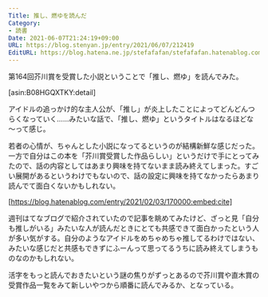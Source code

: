 ```yaml
---
Title: 推し、燃ゆを読んだ
Category:
- 読書
Date: 2021-06-07T21:24:19+09:00
URL: https://blog.stenyan.jp/entry/2021/06/07/212419
EditURL: https://blog.hatena.ne.jp/stefafafan/stefafafan.hatenablog.com/atom/entry/26006613773323074
---
```


第164回芥川賞を受賞した小説ということで「推し、燃ゆ」を読んでみた。

[asin:B08HGQXTKY:detail]

アイドルの追っかけ的な主人公が、「推し」が炎上したことによってどんどんつらくなっていく……みたいな話で、「推し、燃ゆ」というタイトルはなるほどな～って感じ。

若者の心情が、ちゃんとした小説になってるというのが結構新鮮な感じだった。一方で自分はこの本を「芥川賞受賞した作品らしい」というだけで手にとってみたので、話の内容としてはあまり興味を持てないまま読み終えてしまった。すごい展開があるというわけでもないので、話の設定に興味を持てなかったらあまり読んでて面白くないかもしれない。

[https://blog.hatenablog.com/entry/2021/02/03/170000:embed:cite]

週刊はてなブログで紹介されていたので記事を眺めてみたけど、ざっと見「自分も推しがいる」みたいな人が読んだときにとても共感できて面白かったという人が多い気がする。自分のようなアイドルをめちゃめちゃ推してるわけではない、みたいな感じだと共感もできずにふーんって思ってるうちに読み終えてしまうものなのかもしれない。

活字をもっと読んでおきたいという謎の焦りがずっとあるので芥川賞や直木賞の受賞作品一覧をみて新しいやつから順番に読んでみるか、となっている。
